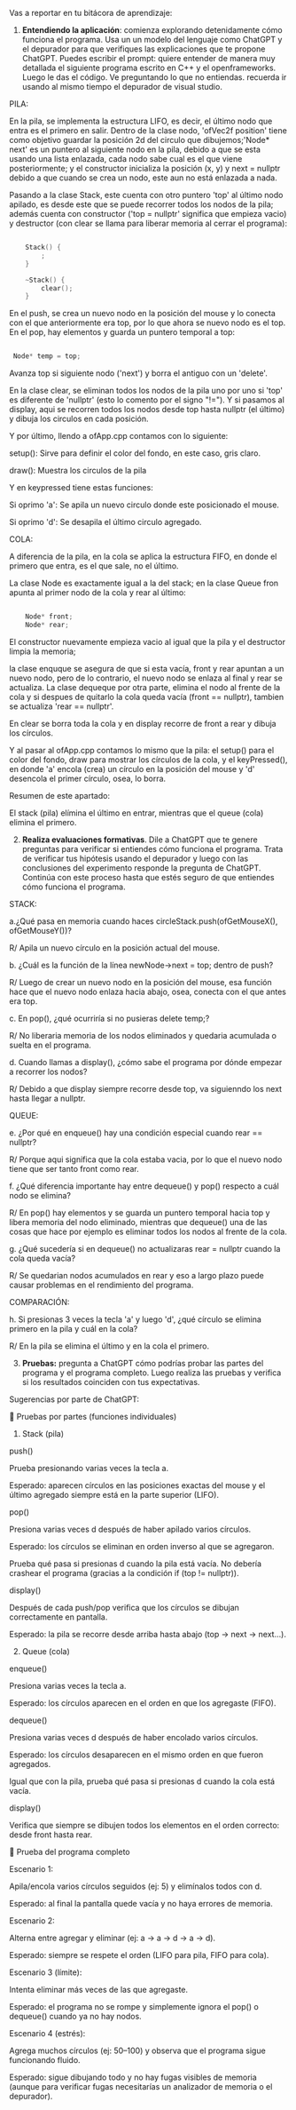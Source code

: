 Vas a reportar en tu bitácora de aprendizaje:

1. **Entendiendo la aplicación**: comienza explorando detenidamente cómo funciona el programa. Usa un un modelo del lenguaje como ChatGPT y el depurador para que verifiques las explicaciones que te propone ChatGPT. Puedes escribir el prompt: quiere entender de manera muy detallada el siguiente programa escrito en C++ y el openframeworks. Luego le das el código. Ve preguntando lo que no entiendas. recuerda ir usando al mismo tiempo el depurador de visual studio.

PILA:

En la pila, se implementa la estructura LIFO, es decir, el último nodo que entra es el primero en salir.
Dentro de la clase nodo, 'ofVec2f position' tiene como objetivo guardar la posición 2d del circulo que dibujemos;'Node* next' es un puntero al siguiente nodo en la pila, debido a que se esta usando una lista enlazada, cada nodo sabe cual es el que viene posteriormente; y el constructor inicializa la posición (x, y) y next = nullptr debido a que cuando se crea un nodo, este aun no está enlazada a nada.

Pasando a la clase Stack, este cuenta con otro puntero 'top' al último nodo apilado, es desde este que se puede recorrer todos los nodos de la pila; además cuenta con constructor ('top = nullptr' significa que empieza vacio) y destructor (con clear se llama para liberar memoria al cerrar el programa):

```cpp

    Stack() {
        ;
    }

    ~Stack() {
        clear();
    }

``` 

En el push, se crea un nuevo nodo en la posición del mouse y lo conecta con el que anteriormente era top, por lo que ahora se nuevo nodo es el top.
En el pop, hay elementos y guarda un puntero temporal a top:

```cpp

 Node* temp = top;

```

Avanza top si siguiente nodo ('next') y borra el antiguo con un 'delete'.

En la clase clear, se eliminan todos los nodos de la pila uno por uno si 'top' es diferente de 'nullptr' (esto lo comento por el signo "!="). Y si pasamos al display, aqui se recorren todos los nodos desde top hasta nullptr (el último) y dibuja los circulos en cada posición.

Y por último, llendo a ofApp.cpp contamos con lo siguiente:

setup(): Sirve para definir el color del fondo, en este caso, gris claro.

draw(): Muestra los circulos de la pila

Y en keypressed tiene estas funciones:

Si oprimo 'a': Se apila un nuevo circulo donde este posicionado el mouse.

Si oprimo 'd': Se desapila el último circulo agregado.


COLA:

A diferencia de la pila, en la cola se aplica la estructura FIFO, en donde el primero que entra, es el que sale, no el último.

La clase Node es exactamente igual a la del stack; en la clase Queue fron apunta al primer nodo de la cola y rear al último:

```cpp

    Node* front;
    Node* rear;

```

El constructor nuevamente empieza vacio al igual que la pila y el destructor limpia la memoria; 

la clase enquque se asegura de que si esta vacía, front y rear apuntan a un nuevo nodo, pero de lo contrario, el nuevo nodo se enlaza al final y rear se actualiza. La clase dequeque por otra parte, elimina el nodo al frente de la cola y si despues de quitarlo la cola queda vacía (front == nullptr), tambien se actualiza 'rear == nullptr'.

En clear se borra toda la cola y en display recorre de front a rear y dibuja los círculos.

Y al pasar al ofApp.cpp contamos lo mismo que la pila: el setup() para el color del fondo, draw para mostrar los círculos de la cola, y el keyPressed(), en donde 'a' encola (crea) un círculo en la posición del mouse y 'd' desencola el primer círculo, osea, lo borra.

Resumen de este apartado:

El stack (pila) elímina el último en entrar, mientras que el queue (cola) elimina el primero.

2. **Realiza evaluaciones formativas**. Dile a ChatGPT que te genere preguntas para verificar si entiendes cómo funciona el programa. Trata de verificar tus hipótesis usando el depurador y luego con las conclusiones del experimento responde la pregunta de ChatGPT. Continúa con este proceso hasta que estés seguro de que entiendes cómo funciona el programa.

STACK:

a.¿Qué pasa en memoria cuando haces circleStack.push(ofGetMouseX(), ofGetMouseY())?

R/ Apila un nuevo círculo en la posición actual del mouse.

b. ¿Cuál es la función de la línea newNode->next = top; dentro de push?

R/ Luego de crear un nuevo nodo en la posición del mouse, esa función hace que el nuevo nodo enlaza hacia abajo, osea, conecta con el que antes era top.

c. En pop(), ¿qué ocurriría si no pusieras delete temp;?

R/ No liberaria memoria de los nodos eliminados y quedaria acumulada o suelta en el programa.

d. Cuando llamas a display(), ¿cómo sabe el programa por dónde empezar a recorrer los nodos?

R/ Debido a que display siempre recorre desde top, va siguienndo los next hasta llegar a nullptr.

QUEUE:

e. ¿Por qué en enqueue() hay una condición especial cuando rear == nullptr?

R/  Porque aqui significa que la cola estaba vacia, por lo que el nuevo nodo tiene que ser tanto front como rear.

f. ¿Qué diferencia importante hay entre dequeue() y pop() respecto a cuál nodo se elimina?

R/ En pop() hay elementos y se guarda un puntero temporal hacia top y libera memoria del nodo eliminado, mientras que dequeue() una de las cosas que hace por ejemplo es eliminar todos los nodos al frente de la cola.

g. ¿Qué sucedería si en dequeue() no actualizaras rear = nullptr cuando la cola queda vacía?

R/ Se quedarian nodos acumulados en rear y eso a largo plazo puede causar problemas en el rendimiento del programa.

COMPARACIÓN:

h. Si presionas 3 veces la tecla 'a' y luego 'd', ¿qué círculo se elimina primero en la pila y cuál en la cola?

R/ En la pila se elimina el último y en la cola el primero.


3. **Pruebas:** pregunta a ChatGPT cómo podrías probar las partes del programa y el programa completo. Luego realiza las pruebas y verifica si los resultados coinciden con tus expectativas.

Sugerencias por parte de ChatGPT:

🔹 Pruebas por partes (funciones individuales)
1. Stack (pila)

push()

Prueba presionando varias veces la tecla a.

Esperado: aparecen círculos en las posiciones exactas del mouse y el último agregado siempre está en la parte superior (LIFO).

pop()

Presiona varias veces d después de haber apilado varios círculos.

Esperado: los círculos se eliminan en orden inverso al que se agregaron.

Prueba qué pasa si presionas d cuando la pila está vacía. No debería crashear el programa (gracias a la condición if (top != nullptr)).

display()

Después de cada push/pop verifica que los círculos se dibujan correctamente en pantalla.

Esperado: la pila se recorre desde arriba hasta abajo (top → next → next…).

2. Queue (cola)

enqueue()

Presiona varias veces la tecla a.

Esperado: los círculos aparecen en el orden en que los agregaste (FIFO).

dequeue()

Presiona varias veces d después de haber encolado varios círculos.

Esperado: los círculos desaparecen en el mismo orden en que fueron agregados.

Igual que con la pila, prueba qué pasa si presionas d cuando la cola está vacía.

display()

Verifica que siempre se dibujen todos los elementos en el orden correcto: desde front hasta rear.

🔹 Prueba del programa completo

Escenario 1:

Apila/encola varios círculos seguidos (ej: 5) y elimínalos todos con d.

Esperado: al final la pantalla quede vacía y no haya errores de memoria.

Escenario 2:

Alterna entre agregar y eliminar (ej: a → a → d → a → d).

Esperado: siempre se respete el orden (LIFO para pila, FIFO para cola).

Escenario 3 (límite):

Intenta eliminar más veces de las que agregaste.

Esperado: el programa no se rompe y simplemente ignora el pop() o dequeue() cuando ya no hay nodos.

Escenario 4 (estrés):

Agrega muchos círculos (ej: 50–100) y observa que el programa sigue funcionando fluido.

Esperado: sigue dibujando todo y no hay fugas visibles de memoria (aunque para verificar fugas necesitarías un analizador de memoria o el depurador).
